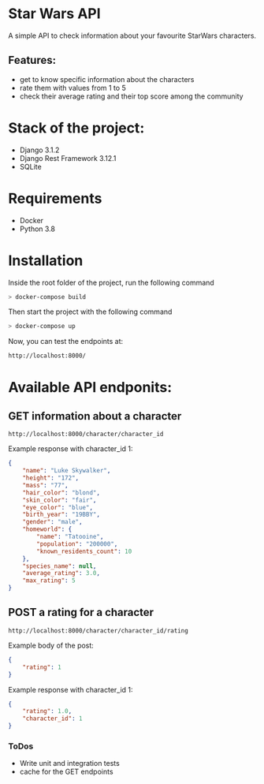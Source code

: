 # Star Wars API

A simple API to check information about your favourite StarWars characters.
## Features:
  - get to know specific information about the characters
  - rate them with values from 1 to 5
  - check their average rating and their top score among the community

# Stack of the project:
 - Django 3.1.2
 - Django Rest Framework 3.12.1
 - SQLite

# Requirements
 - Docker
 - Python 3.8

# Installation
Inside the root folder of the project, run the following command

```sh
> docker-compose build
```

Then start the project with the following command

```sh
> docker-compose up
```

Now, you can test the endpoints at:

```
http://localhost:8000/
```
# Available API endponits:

## GET information about a character
```
http://localhost:8000/character/character_id
```
Example response with character_id 1:
```json
{
    "name": "Luke Skywalker",
    "height": "172",
    "mass": "77",
    "hair_color": "blond",
    "skin_color": "fair",
    "eye_color": "blue",
    "birth_year": "19BBY",
    "gender": "male",
    "homeworld": {
        "name": "Tatooine",
        "population": "200000",
        "known_residents_count": 10
    },
    "species_name": null,
    "average_rating": 3.0,
    "max_rating": 5
}
```

## POST a rating for a character
```
http://localhost:8000/character/character_id/rating
```
Example body of the post:
```json
{
    "rating": 1
}
```
Example response with character_id 1:
```json
{
    "rating": 1.0,
    "character_id": 1
}
```

### ToDos

 - Write unit and integration tests
 - cache for the GET endpoints
